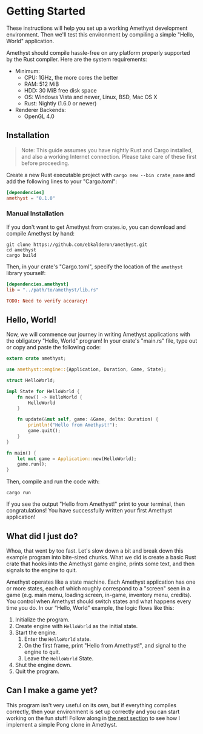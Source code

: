 # Getting Started

These instructions will help you set up a working Amethyst development
environment. Then we'll test this environment by compiling a simple "Hello,
World" application.

Amethyst should compile hassle-free on any platform properly supported by the
Rust compiler. Here are the system requirements:

* Minimum:
  * CPU: 1GHz, the more cores the better
  * RAM: 512 MiB
  * HDD: 30 MiB free disk space
  * OS: Windows Vista and newer, Linux, BSD, Mac OS X
  * Rust: Nightly (1.6.0 or newer)
* Renderer Backends:
  * OpenGL 4.0

## Installation

> Note: This guide assumes you have nightly Rust and Cargo installed, and also a
> working Internet connection. Please take care of these first before
> proceeding.

Create a new Rust executable project with `cargo new --bin crate_name` and add
the following lines to your "Cargo.toml":

```toml
[dependencies]
amethyst = "0.1.0"
```

### Manual Installation

If you don't want to get Amethyst from crates.io, you can download and compile
Amethyst by hand:

```
git clone https://github.com/ebkalderon/amethyst.git
cd amethyst
cargo build
```

Then, in your crate's "Cargo.toml", specify the location of the `amethyst`
library yourself:

```toml
[dependencies.amethyst]
lib = "../path/to/amethyst/lib.rs"

TODO: Need to verify accuracy!
```

## Hello, World!

Now, we will commence our journey in writing Amethyst applications with the
obligatory "Hello, World" program! In your crate's "main.rs" file, type out or
copy and paste the following code:

```rust
extern crate amethyst;

use amethyst::engine::{Application, Duration, Game, State};

struct HelloWorld;

impl State for HelloWorld {
    fn new() -> HelloWorld {
        HelloWorld
    }

    fn update(&mut self, game: &Game, delta: Duration) {
        println!("Hello from Amethyst!");
        game.quit();
    }
}

fn main() {
    let mut game = Application::new(HelloWorld);
    game.run();
}
```

Then, compile and run the code with:

```
cargo run
```

If you see the output "Hello from Amethyst!" print to your terminal, then
congratulations! You have successfully written your first Amethyst application!

## What did I just do?

Whoa, that went by too fast. Let's slow down a bit and break down this example
program into bite-sized chunks. What we did is create a basic Rust crate that
hooks into the Amethyst game engine, prints some text, and then signals to the
engine to quit.

Amethyst operates like a state machine. Each Amethyst application has one or
more states, each of which roughly correspond to a "screen" seen in a game (e.g.
main menu, loading screen, in-game, inventory menu, credits). You control when
Amethyst should switch states and what happens every time you do. In our "Hello,
World" example, the logic flows like this:

1. Initialize the program.
2. Create engine with `HelloWorld` as the initial state.
3. Start the engine.
   1. Enter the `HelloWorld` state.
   2. On the first frame, print "Hello from Amethyst!", and signal to the engine
      to quit.
   3. Leave the `HelloWorld` State.
4. Shut the engine down.
5. Quit the program.

## Can I make a game yet?

This program isn't very useful on its own, but if everything compiles correctly,
then your environment is set up correctly and you can start working on the fun
stuff! Follow along in [the next section][sa] to see how I implement a simple
Pong clone in Amethyst.

[sa]: ./simple_application.html
